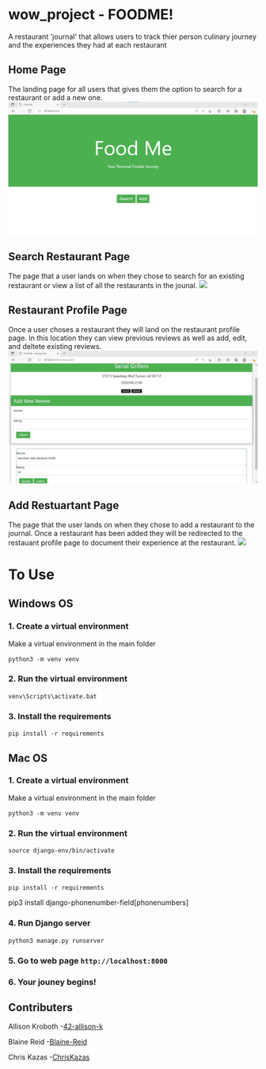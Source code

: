 # wow_project - FOODME!
A restaurant 'journal' that allows users to track thier person culinary journey and the experiences they had at each restaurant

## Home Page
The landing page for all users that gives them the option to search for a restaurant or add a new one.
![](Screenshots/home_page.jpg)

## Search Restaurant Page
The page that a user lands on when they chose to search for an existing restaurant or view a list of all the restaurants in the jounal.
![](Screenshots/search_restaurants_page.jpg)

## Restaurant Profile Page
Once a user choses a restaurant they will land on the restaurant profile page. In this location they can view previous reviews as well as add, edit, and deltete existing reviews.
![](Screenshots/restaurant_profile_page.jpg)

## Add Restuartant Page
The page that the user lands on when they chose to add a restaurant to the journal. Once a restaurant has been added they will be redirected to the restauant profile page to document their experience at the restaurant.
![](Screenshots/add-restaurant_page.jpg)




# To Use

## Windows OS

### 1. Create a virtual environment

Make a virtual environment in the main folder

```
python3 -m venv venv
```

### 2. Run the virtual environment

```
venv\Scripts\activate.bat
```

### 3. Install the requirements

```
pip install -r requirements
```

## Mac OS
### 1. Create a virtual environment

Make a virtual environment in the main folder

```
python3 -m venv venv
```

### 2. Run the virtual environment

```
source django-env/bin/activate
```

### 3. Install the requirements

```
pip install -r requirements
```

pip3 install django-phonenumber-field[phonenumbers]

### 4. Run Django server

```
python3 manage.py runserver
```

### 5. Go to web page `http://localhost:8000`

### 6. Your jouney begins!


## Contributers

Allison Kroboth 
-[42-allison-k](https://github.com/42-allison-k)

Blaine Reid
-[Blaine-Reid](https://github.com/Blaine-Reid)

Chris Kazas
-[ChrisKazas](https://github.com/ChrisKazas)
